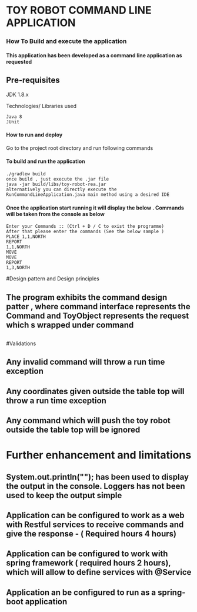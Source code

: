 # TOY ROBOT COMMAND LINE APPLICATION

### How To Build and execute the application
#### This application has been developed as a command line application as requested 
Pre-requisites
--------------
JDK 1.8.x 

Technologies/ Libraries used

    Java 8
    JUnit

#### How to run and deploy
Go to the project root directory and run following commands
#### To build and run the application
    ./gradlew build   
    once build , just execute the .jar file 
    java -jar build/libs/toy-robot-rea.jar 
    alternatively you can directly execute the RunCommandLineApplication.java main method using a desired IDE
#### Once the application start running it will display the below . Commands will be taken from the console as below
	Enter your Commands :: (Ctrl + D / C to exist the programme)
	After that please enter the commands (See the below sample )
	PLACE 1,1,NORTH
	REPORT
	1,1,NORTH
	MOVE
	MOVE
	REPORT
	1,3,NORTH
	
#Design pattern and Design principles
## The program exhibits the command design patter , where command interface represents the Command and ToyObject represents the request which s wrapped under command 
## 
    
#Validations
## Any invalid command will  throw a run time exception 
## Any coordinates given outside the table top will throw a run time exception 
## Any command which will push the toy robot outside the table top will be ignored    
    
# Further enhancement and limitations 
## System.out.println(""); has been used to display the output in the console. Loggers has not been used to keep the output simple
## Application can be configured to work as a web with Restful services to receive commands and give the response  - ( Required hours 4 hours)
## Application can be configured to work with spring framework ( required hours 2 hours), which will allow to define services with @Service
## Application an be configured to run as a spring-boot application 
     
    
    